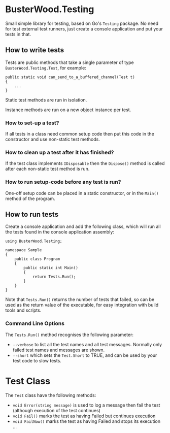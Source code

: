 ﻿# BusterWood.Testing

Small simple library for testing, based on Go's `Testing` package.  No need for test external test runners, just create a console application and put your tests in that.

## How to write tests

Tests are public methods that take a single parameter of type `BusterWood.Testing.Test`, for example:
```
public static void can_send_to_a_buffered_channel(Test t)
{
	...
}
```

Static test methods are run in isolation.

Instance methods are run on a new object instance per test.

### How to set-up a test?

If all tests in a class need common setup code then put this code in the constructor and use non-static test methods.

### How to clean up a test after it has finished?

If the test class implements `IDisposable` then the `Dispose()` method is called after each non-static test method is run.

### How to run setup-code before any test is run?

One-off setup code can be placed in a static constructor, or in the `Main()` method of the program.

## How to run tests

Create a console application and add the following class, which will run all the tests found in the console application assembly:

```
using BusterWood.Testing;

namespace Sample
{
    public class Program
    {
        public static int Main()
        {
            return Tests.Run();
        }
    }
}
```

Note that `Tests.Run()` returns the number of tests that failed, so can be used as the return value of the executable, for easy integration with build tools and scripts.

### Command Line Options

The `Tests.Run()` method recognises the following parameter:
* `--verbose` to list all the test names and all test messages.  Normally only failed test names and messages are shown.
* `--short` which sets the `Test.Short` to TRUE, and can be used by your test code to slow tests.

# Test Class

The `Test` class have the following methods:
* `void Error(string message)` is used to log a message then fail the test (although execution of the test continues)
* `void Fail()` marks the test as having Failed but continues execution
* `void FailNow()` marks the test as having Failed and stops its execution
...